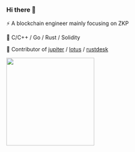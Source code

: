 ### Hi there 👋

⚡ A blockchain engineer mainly focusing on ZKP

🔧 C/C++ / Go / Rust / Solidity 

👾 Contributor of [jupiter](https://github.com/douyu/jupiter) / [lotus](https://github.com/filecoin-project/lotus) / [rustdesk](https://github.com/rustdesk/rustdesk)

<a href="/">
  <img height="230em" src="https://github-profile-summary-cards.vercel.app/api/cards/profile-details?username=liyue201&theme=github">
</a>



